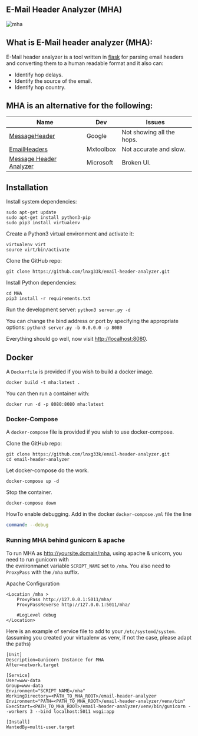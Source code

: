 ## E-Mail Header Analyzer (MHA)
![mha](https://cloud.githubusercontent.com/assets/1170490/18221866/b7b362d6-718e-11e6-9fa0-2e7f8bc2b9d7.png)


## What is E-Mail header analyzer (MHA):
E-Mail header analyzer is a tool written in [flask](http://flask.pocoo.org/) for parsing email headers and converting them to a human readable format and it also can:
* Identify hop delays.
* Identify the source of the email.
* Identify hop country.


## MHA is an alternative for the following:
| Name | Dev | Issues |
| ---- | --- | ----- |
| [MessageHeader](https://toolbox.googleapps.com/apps/messageheader/) | Google | Not showing all the hops. |
| [EmailHeaders](https://mxtoolbox.com/Public/Tools/EmailHeaders.aspx) | Mxtoolbox | Not accurate and slow. |
| [Message Header Analyzer](https://testconnectivity.microsoft.com/MHA/Pages/mha.aspx) | Microsoft | Broken UI. |


## Installation
Install system dependencies:
```
sudo apt-get update
sudo apt-get install python3-pip
sudo pip3 install virtualenv
```
Create a Python3 virtual environment and activate it:
```
virtualenv virt
source virt/bin/activate
```
Clone the GitHub repo:
```
git clone https://github.com/lnxg33k/email-header-analyzer.git
```
Install Python dependencies:
```
cd MHA
pip3 install -r requirements.txt
```
Run the development server:
`python3 server.py -d`

You can change the bind address or port by specifying the appropriate options:
`python3 server.py -b 0.0.0.0 -p 8080`

Everything should go well, now visit [http://localhost:8080](http://localhost:8080).

## Docker

A `Dockerfile` is provided if you wish to build a docker image.

```
docker build -t mha:latest .
```

You can then run a container with:

```
docker run -d -p 8080:8080 mha:latest
```

### Docker-Compose

A `docker-compose` file is provided if you wish to use docker-compose.

Clone the GitHub repo:
```
git clone https://github.com/lnxg33k/email-header-analyzer.git
cd email-header-analyzer
```

Let docker-compose do the work.
```
docker-compose up -d
```

Stop the container.
```
docker-compose down
```

HowTo enable debugging. Add in the docker `docker-compose.yml` file the line
```yaml
command: --debug
```

### Running MHA behind gunicorn & apache

To run MHA as http://yoursite.domain/mha, using apache & unicorn, you need to run gunicorn with  
the evnironmanet variable `SCRIPT_NAME` set to `/mha`. You also need to `ProxyPass` with the `/mha` suffix.


Apache Configuration 
```
<Location /mha >
	ProxyPass http://127.0.0.1:5011/mha/
   	ProxyPassReverse http://127.0.0.1:5011/mha/

	#LogLevel debug
</Location>
```

Here is an example of service file to add to your `/etc/systemd/system`.
(assuming you created your virtualenv as venv, if not the case, please adapt the paths)
```
[Unit]
Description=Gunicorn Instance for MHA 
After=network.target

[Service]
User=www-data
Group=www-data
Environment="SCRIPT_NAME=/mha"
WorkingDirectory=<PATH_TO_MHA_ROOT>/email-header-analyzer 
Environment="PATH=<PATH_TO_MHA_ROOT>/email-header-analyzer/venv/bin"
ExecStart=<PATH_TO_MHA_ROOT>/email-header-analyzer/venv/bin/gunicorn --workers 3 --bind localhost:5011 wsgi:app

[Install]
WantedBy=multi-user.target
```

